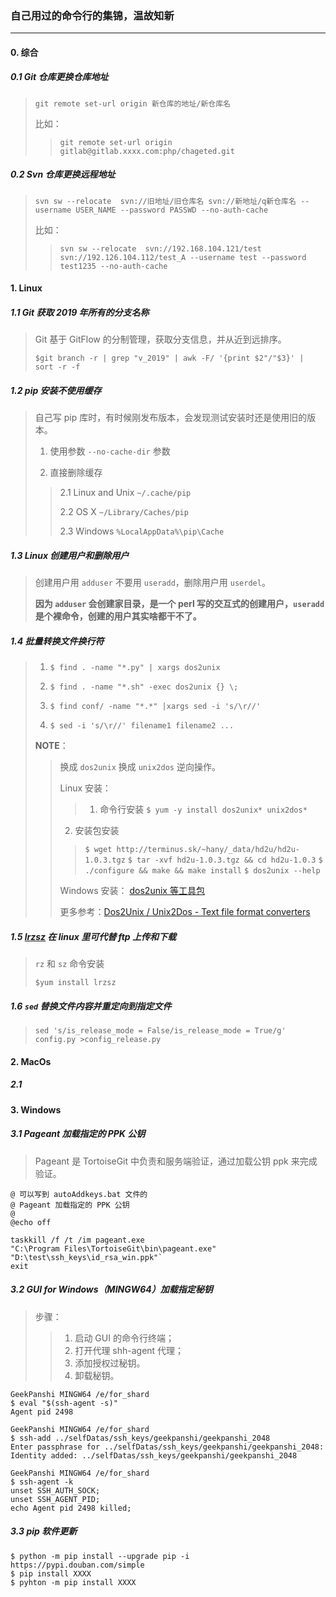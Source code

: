 ### 自己用过的命令行的集锦，温故知新

---

#### 0. 综合

##### 0.1 Git 仓库更换仓库地址
> `git remote set-url origin 新仓库的地址/新仓库名`
>
> 比如：
>>
>> `git remote set-url origin gitlab@gitlab.xxxx.com:php/chageted.git`

##### 0.2 Svn 仓库更换远程地址
> `svn sw --relocate  svn://旧地址/旧仓库名 svn://新地址/q新仓库名 --username USER_NAME --password PASSWD --no-auth-cache`
>
> 比如：
>>
>> `svn sw --relocate  svn://192.168.104.121/test svn://192.126.104.112/test_A --username test --password test1235 --no-auth-cache`

#### 1. Linux

##### 1.1 Git 获取 2019 年所有的分支名称
> Git 基于 GitFlow 的分制管理，获取分支信息，并从近到远排序。
>
> `$git branch -r | grep "v_2019" | awk -F/ '{print $2"/"$3}' | sort -r -f`

##### 1.2 pip 安装不使用缓存
> 自己写 pip 库时，有时候刚发布版本，会发现测试安装时还是使用旧的版本。
>
> 1. 使用参数 `--no-cache-dir` 参数
>
> 2. 直接删除缓存
>>
>> 2.1 Linux and Unix `~/.cache/pip`
>>
>> 2.2 OS X `~/Library/Caches/pip`
>>
>> 2.3 Windows `%LocalAppData%\pip\Cache`

##### 1.3 Linux 创建用户和删除用户
> 创建用户用 `adduser` 不要用 `useradd`，删除用户用 `userdel`。
>
> **因为 `adduser` 会创建家目录，是一个 perl 写的交互式的创建用户，`useradd` 是个裸命令，创建的用户其实啥都干不了。**

##### 1.4 批量转换文件换行符
> 1. `$ find . -name "*.py" | xargs dos2unix`
>
> 2. `$ find . -name "*.sh" -exec dos2unix {} \;`
>
> 3. `$ find conf/ -name "*.*" |xargs sed -i 's/\r//'`
>
> 4. `$ sed -i 's/\r//' filename1 filename2 ...`
>
> **NOTE**：
>> 换成 `dos2unix` 换成 `unix2dos` 逆向操作。
>>
>> Linux 安装：
>>>
>>> 1. 命令行安装 `$ yum -y install dos2unix* unix2dos*`
>>>
>>  2. 安装包安装
>>> `$ wget http://terminus.sk/~hany/_data/hd2u/hd2u-1.0.3.tgz`
>>> `$ tar -xvf hd2u-1.0.3.tgz && cd hd2u-1.0.3`
>>> `$ ./configure && make && make install`
>>> `$ dos2unix --help`
>>
>> Windows 安装： [dos2unix 等工具包](https://sourceforge.net/projects/dos2unix/)
>>
>> 更多参考：[Dos2Unix / Unix2Dos - Text file format converters](https://waterlan.home.xs4all.nl/dos2unix.html)

##### 1.5 [lrzsz](https://www.ohse.de/uwe/software/lrzsz.html) 在 linux 里可代替 ftp 上传和下载
> `rz` 和 `sz` 命令安装
>
> `$yum install lrzsz`

##### 1.6 `sed` 替换文件内容并重定向到指定文件
> `sed 's/is_release_mode = False/is_release_mode = True/g' config.py >config_release.py`

#### 2. MacOs
##### 2.1

#### 3. Windows
##### 3.1 Pageant 加载指定的 PPK 公钥
> Pageant 是 TortoiseGit 中负责和服务端验证，通过加载公钥 ppk 来完成验证。
>
```Pyhton
@ 可以写到 autoAddkeys.bat 文件的
@ Pageant 加载指定的 PPK 公钥
@
@echo off

taskkill /f /t /im pageant.exe
"C:\Program Files\TortoiseGit\bin\pageant.exe" "D:\test\ssh_keys\id_rsa_win.ppk"`
exit
```

##### 3.2 GUI for Windows（MINGW64）加载指定秘钥
> 步骤：
>> 1. 启动 GUI 的命令行终端；
>> 2. 打开代理 shh-agent 代理；
>> 3. 添加授权过秘钥。
>> 4. 卸载秘钥。

```
GeekPanshi MINGW64 /e/for_shard
$ eval "$(ssh-agent -s)"
Agent pid 2498

GeekPanshi MINGW64 /e/for_shard
$ ssh-add ../selfDatas/ssh_keys/geekpanshi/geekpanshi_2048
Enter passphrase for ../selfDatas/ssh_keys/geekpanshi/geekpanshi_2048:
Identity added: ../selfDatas/ssh_keys/geekpanshi/geekpanshi_2048

GeekPanshi MINGW64 /e/for_shard
$ ssh-agent -k
unset SSH_AUTH_SOCK;
unset SSH_AGENT_PID;
echo Agent pid 2498 killed;
```

##### 3.3 pip 软件更新
```
$ python -m pip install --upgrade pip -i https://pypi.douban.com/simple
$ pip install XXXX
$ pyhton -m pip install XXXX
```
